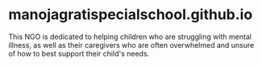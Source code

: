 # manojagratispecialschool.github.io
This NGO is dedicated to helping children who are struggling with mental illness, as well as their caregivers who are often overwhelmed and unsure of how to best support their child's needs.
